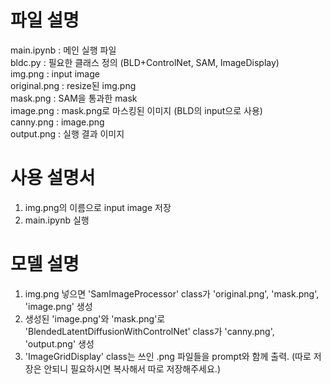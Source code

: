 # 파일 설명
main.ipynb    : 메인 실행 파일 \
bldc.py      : 필요한 클래스 정의 (BLD+ControlNet, SAM, ImageDisplay) \
img.png      : input image  \
original.png : resize된 img.png  \
mask.png     : SAM을 통과한 mask  \
image.png    : mask.png로 마스킹된 이미지 (BLD의 input으로 사용)  \
canny.png    : image.png  \
output.png   : 실행 결과 이미지  


# 사용 설명서
1. img.png의 이름으로 input image 저장 
2. main.ipynb 실행


# 모델 설명
1. img.png 넣으면 'SamImageProcessor' class가 'original.png', 'mask.png', 'image.png' 생성  
2. 생성된 'image.png'와 'mask.png'로 'BlendedLatentDiffusionWithControlNet' class가 'canny.png', 'output.png' 생성  
3. 'ImageGridDisplay' class는 쓰인 .png 파일들을 prompt와 함께 출력. (따로 저장은 안되니 필요하시면 복사해서 따로 저장해주세요.)  
